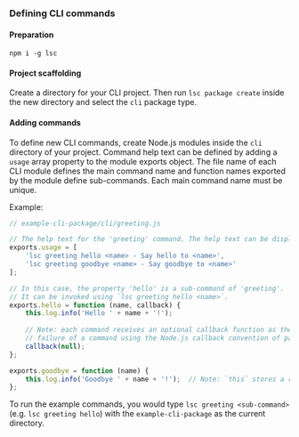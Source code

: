 ### Defining CLI commands

#### Preparation

`npm i -g lsc`

#### Project scaffolding

Create a directory for your CLI project. Then run `lsc package create` inside the new directory and select the `cli` package type.

#### Adding commands

To define new CLI commands, create Node.js modules inside the `cli` directory of your project. Command help
text can be defined by adding a `usage` array property to the module exports object. The file name of each CLI module
defines the main command name and function names exported by the module define sub-commands. Each main command name
must be unique.

Example:
```javascript
// example-cli-package/cli/greeting.js

// The help text for the 'greeting' command. The help text can be displayed with `lsc help greeting`.
exports.usage = [
    'lsc greeting hello <name> - Say hello to <name>',
    'lsc greeting goodbye <name> - Say goodbye to <name>'
];

// In this case, the property 'hello' is a sub-command of 'greeting'.
// It can be invoked using `lsc greeting hello <name>`.
exports.hello = function (name, callback) {
    this.log.info('Hello ' + name + '!');
    
    // Note: each command receives an optional callback function as the last argument. It can be used to signal the success or
    // failure of a command using the Node.js callback convention of passing null on success or an Error object on failure.
    callback(null);
};

exports.goodbye = function (name) {
    this.log.info('Goodbye ' + name + '!');  // Note: `this` stores a reference to the initialized CLI app which contains logging capabilities
};
```

To run the example commands, you would type `lsc greeting <sub-command>` (e.g. `lsc greeting hello`) with the `example-cli-package` as the current directory.
